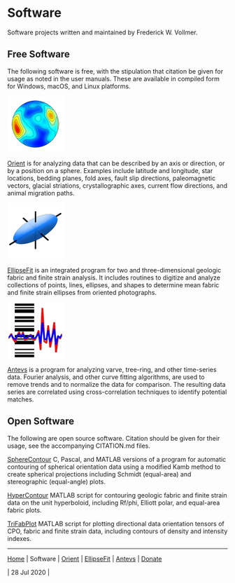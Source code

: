 # Software
Software projects written and maintained by Frederick W. Vollmer.

## Free Software

The following software is free, with the stipulation that citation be given for usage as noted in the user manuals. These are available in compiled form for Windows, macOS, and Linux platforms.

![Orient](../images/OrientIcon.png)

[Orient](../orient/) is for analyzing data that can be described by an axis or direction, or by a position on a sphere. Examples include latitude and longitude, star locations, bedding planes, fold axes, fault slip directions, paleomagnetic vectors, glacial striations, crystallographic axes, current flow directions, and animal migration paths.

![EllipseFit](../images/EllipseFitIcon.png)

[EllipseFit](../ellipsefit/) is an integrated program for two and three-dimensional geologic fabric and finite strain analysis. It includes routines to digitize and analyze collections of points, lines, ellipses, and shapes to determine mean fabric and finite strain ellipses from oriented photographs.

![Antevs](../images/AntevsIcon.png)

[Antevs](../antevs/) is a program for analyzing varve, tree-ring, and other time-series data. Fourier analysis, and other curve fitting algorithms, are used to remove trends and to normalize the data for comparison. The resulting data series are correlated using cross-correlation techniques to identify potential matches. 

## Open Software

The following are open source software. Citation should be given for their usage, see the accompanying CITATION.md files. 

[SphereContour](../spherecontour/) C, Pascal, and MATLAB versions of a program for automatic contouring of spherical orientation data using a modified Kamb method to create spherical projections including Schmidt (equal-area) and stereographic (equal-angle) plots. 

[HyperContour](../hypercontour/) MATLAB script for contouring geologic fabric and finite strain data on the unit hyperboloid, including Rf/phi, Elliott polar, and equal-area fabric plots. 

[TriFabPlot](../trifabplot/) MATLAB script for plotting directional data orientation tensors of CPO, fabric and finite strain data, including contours of density and intensity indexes. 

---

[Home](../) | Software | [Orient](../orient/) | [EllipseFit](../ellipsefit/) | [Antevs](../antevs/) | [Donate](../donate/)

| 28 Jul 2020 |